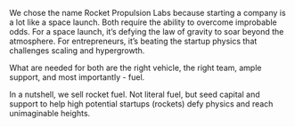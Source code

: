 We chose the name Rocket Propulsion Labs because starting a company is a lot like a space launch. Both require the ability to overcome improbable odds. For a space launch, it’s defying the law of gravity to soar beyond the atmosphere. For entrepreneurs, it’s beating the startup physics that challenges scaling and hypergrowth.

What are needed for both are the right vehicle, the right team, ample support, and most importantly - fuel.

In a nutshell, we sell rocket fuel. Not literal fuel, but seed capital and support to help high potential startups (rockets) defy physics and reach unimaginable heights.
